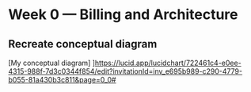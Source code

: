 # Week 0 — Billing and Architecture

## Recreate conceptual diagram
[My conceptual diagram] ]https://lucid.app/lucidchart/722461c4-e0ee-4315-988f-7d3c0344f854/edit?invitationId=inv_e695b989-c290-4779-b055-81a430b3c811&page=0_0#
